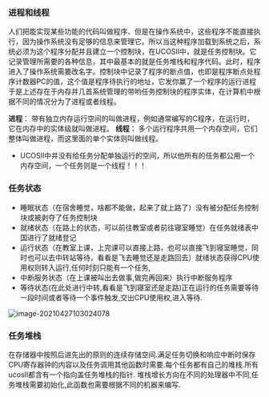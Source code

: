 ### 进程和线程
​	人们把能实现某些功能的代码叫做程序、但是在操作系统中，这些程序不能直接执行，因为操作系统没有足够的信息来管理它。所以当这种程序加载到系统之后，系统必须为这个程序分配并且建立一个控制块，在UCOSII中，就是任务控制块。它记录管理所需要的各种信息，其中最基本的就是任务堆栈和程序代码。此时，程序进入了操作系统需要改名字。控制块中记录了程序的断点值，也即是程序断点处程序计数器PC的值，这个值是程序待执行的地址，它发你赢了一个程序的运行进程于是上述存在于内存并几首系统管理的带哟任务控制块的程序实体，在计算机中根据不同的情况分为了进程或者线程。

**进程**：
带有独立内存运行空间的叫做进程，例如通常编写的C程序，在运行时，它在内存中的实体级就叫做进程。
**线程**：
多个运行程序共用一个内存空间，它们整体叫做进程，而这里面的单个实体则叫做线程。

+ UCOSII中并没有给任务分配单独运行的空间，所以他所有的任务都公用一个内存空间，一个任务则是一个线程！！！



### 任务状态
+ 睡眠状态（在宿舍睡觉，啥都不能做，起来了就上路了）没有被分配任务控制块或被剥夺了任务控制块
+ 就绪状态（在路上的状态，可以前往教室或者前往寝室睡觉）在任务就绪表中国进行了就绪登记
+ 运行状态（在教室上课，上完课可以直接上路，也可以直接飞到寝室睡觉，同时也可以去中转站等待，看看是飞去睡觉还是走路回去）就绪状态获得CPU使用权则转入运行,任何时刻只能有一个任务,
+ 中断服务状态（在上课被叫出去做事,做完再回来）执行中断服务程序
+ 等待状态(在此处进行中转,看看是飞到寝室还是走路)正在运行的任务需要等待一段时间或者等待一个事件触发,交出CPU使用权,进入等待.

![image-20210427103024078](https://gitee.com/wang_chunfeng/pic-go/raw/master/img/20210427103033.png)

### 任务堆栈
在存储器中按照后进先出的原则的连续存储空间.满足任务切换和响应中断时保存CPU寄存器钟的内容以及任务调用其他函数时需要.每个任务都有自己的堆栈.所有ucosII都含有一个指向盖任务堆栈的指针.
堆栈增长方向在不同的处理器中不同,任务堆栈需要初始化,此函数也需要根据不同的机器来编写.
